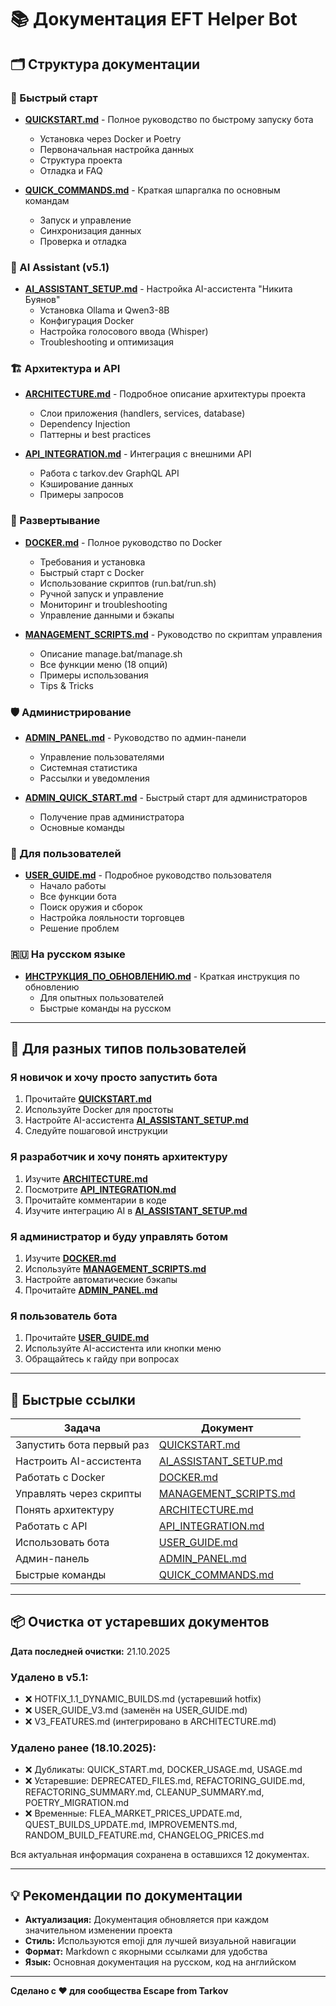# 📚 Документация EFT Helper Bot

## 🗂️ Структура документации

### 🚀 Быстрый старт

- **[QUICKSTART.md](QUICKSTART.md)** - Полное руководство по быстрому запуску бота
  - Установка через Docker и Poetry
  - Первоначальная настройка данных
  - Структура проекта
  - Отладка и FAQ

- **[QUICK_COMMANDS.md](QUICK_COMMANDS.md)** - Краткая шпаргалка по основным командам
  - Запуск и управление
  - Синхронизация данных
  - Проверка и отладка

### 🤖 AI Assistant (v5.1)

- **[AI_ASSISTANT_SETUP.md](AI_ASSISTANT_SETUP.md)** - Настройка AI-ассистента "Никита Буянов"
  - Установка Ollama и Qwen3-8B
  - Конфигурация Docker
  - Настройка голосового ввода (Whisper)
  - Troubleshooting и оптимизация

### 🏗️ Архитектура и API

- **[ARCHITECTURE.md](ARCHITECTURE.md)** - Подробное описание архитектуры проекта
  - Слои приложения (handlers, services, database)
  - Dependency Injection
  - Паттерны и best practices

- **[API_INTEGRATION.md](API_INTEGRATION.md)** - Интеграция с внешними API
  - Работа с tarkov.dev GraphQL API
  - Кэширование данных
  - Примеры запросов

### 🐳 Развертывание

- **[DOCKER.md](DOCKER.md)** - Полное руководство по Docker
  - Требования и установка
  - Быстрый старт с Docker
  - Использование скриптов (run.bat/run.sh)
  - Ручной запуск и управление
  - Мониторинг и troubleshooting
  - Управление данными и бэкапы

- **[MANAGEMENT_SCRIPTS.md](MANAGEMENT_SCRIPTS.md)** - Руководство по скриптам управления
  - Описание manage.bat/manage.sh
  - Все функции меню (18 опций)
  - Примеры использования
  - Tips & Tricks

### 🛡️ Администрирование

- **[ADMIN_PANEL.md](ADMIN_PANEL.md)** - Руководство по админ-панели
  - Управление пользователями
  - Системная статистика
  - Рассылки и уведомления

- **[ADMIN_QUICK_START.md](ADMIN_QUICK_START.md)** - Быстрый старт для администраторов
  - Получение прав администратора
  - Основные команды

### 👤 Для пользователей

- **[USER_GUIDE.md](USER_GUIDE.md)** - Подробное руководство пользователя
  - Начало работы
  - Все функции бота
  - Поиск оружия и сборок
  - Настройка лояльности торговцев
  - Решение проблем

### 🇷🇺 На русском языке

- **[ИНСТРУКЦИЯ_ПО_ОБНОВЛЕНИЮ.md](ИНСТРУКЦИЯ_ПО_ОБНОВЛЕНИЮ.md)** - Краткая инструкция по обновлению
  - Для опытных пользователей
  - Быстрые команды на русском

---

## 🎯 Для разных типов пользователей

### Я новичок и хочу просто запустить бота
1. Прочитайте **[QUICKSTART.md](QUICKSTART.md)**
2. Используйте Docker для простоты
3. Настройте AI-ассистента **[AI_ASSISTANT_SETUP.md](AI_ASSISTANT_SETUP.md)**
4. Следуйте пошаговой инструкции

### Я разработчик и хочу понять архитектуру
1. Изучите **[ARCHITECTURE.md](ARCHITECTURE.md)**
2. Посмотрите **[API_INTEGRATION.md](API_INTEGRATION.md)**
3. Прочитайте комментарии в коде
4. Изучите интеграцию AI в **[AI_ASSISTANT_SETUP.md](AI_ASSISTANT_SETUP.md)**

### Я администратор и буду управлять ботом
1. Изучите **[DOCKER.md](DOCKER.md)**
2. Используйте **[MANAGEMENT_SCRIPTS.md](MANAGEMENT_SCRIPTS.md)**
3. Настройте автоматические бэкапы
4. Прочитайте **[ADMIN_PANEL.md](ADMIN_PANEL.md)**

### Я пользователь бота
1. Прочитайте **[USER_GUIDE.md](USER_GUIDE.md)**
2. Используйте AI-ассистента или кнопки меню
3. Обращайтесь к гайду при вопросах

---

## 🔗 Быстрые ссылки

| Задача | Документ |
|--------|----------|
| Запустить бота первый раз | [QUICKSTART.md](QUICKSTART.md) |
| Настроить AI-ассистента | [AI_ASSISTANT_SETUP.md](AI_ASSISTANT_SETUP.md) |
| Работать с Docker | [DOCKER.md](DOCKER.md) |
| Управлять через скрипты | [MANAGEMENT_SCRIPTS.md](MANAGEMENT_SCRIPTS.md) |
| Понять архитектуру | [ARCHITECTURE.md](ARCHITECTURE.md) |
| Работать с API | [API_INTEGRATION.md](API_INTEGRATION.md) |
| Использовать бота | [USER_GUIDE.md](USER_GUIDE.md) |
| Админ-панель | [ADMIN_PANEL.md](ADMIN_PANEL.md) |
| Быстрые команды | [QUICK_COMMANDS.md](QUICK_COMMANDS.md) |

---

## 📦 Очистка от устаревших документов

**Дата последней очистки:** 21.10.2025

### Удалено в v5.1:
- ❌ HOTFIX_1.1_DYNAMIC_BUILDS.md (устаревший hotfix)
- ❌ USER_GUIDE_V3.md (заменён на USER_GUIDE.md)
- ❌ V3_FEATURES.md (интегрировано в ARCHITECTURE.md)

### Удалено ранее (18.10.2025):
- ❌ Дубликаты: QUICK_START.md, DOCKER_USAGE.md, USAGE.md
- ❌ Устаревшие: DEPRECATED_FILES.md, REFACTORING_GUIDE.md, REFACTORING_SUMMARY.md, CLEANUP_SUMMARY.md, POETRY_MIGRATION.md
- ❌ Временные: FLEA_MARKET_PRICES_UPDATE.md, QUEST_BUILDS_UPDATE.md, IMPROVEMENTS.md, RANDOM_BUILD_FEATURE.md, CHANGELOG_PRICES.md

Вся актуальная информация сохранена в оставшихся 12 документах.

---

## 💡 Рекомендации по документации

- **Актуализация:** Документация обновляется при каждом значительном изменении проекта
- **Стиль:** Используются emoji для лучшей визуальной навигации
- **Формат:** Markdown с якорными ссылками для удобства
- **Язык:** Основная документация на русском, код на английском

---

**Сделано с ❤️ для сообщества Escape from Tarkov**
